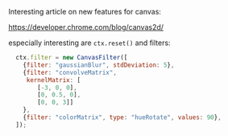 Interesting article on new features for canvas:

https://developer.chrome.com/blog/canvas2d/

especially interesting are `ctx.reset()` and filters:

```js
  ctx.filter = new CanvasFilter([    
    {filter: "gaussianBlur", stdDeviation: 5},    
    {filter: "convolveMatrix",
	 kernelMatrix: [
	    [-3, 0, 0],
        [0, 0.5, 0],
        [0, 0, 3]]
    },
    {filter: "colorMatrix", type: "hueRotate", values: 90},
  ]);
```
